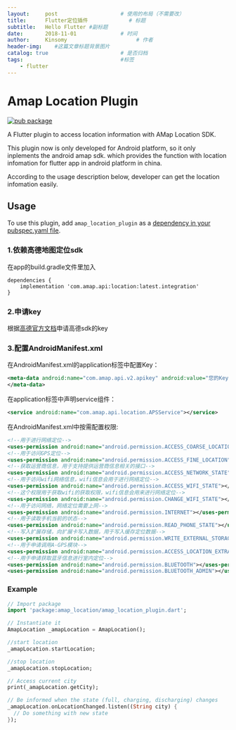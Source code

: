 ```yaml
---
layout:     post                    # 使用的布局（不需要改）
title:      Flutter定位插件             # 标题 
subtitle:   Hello Flutter #副标题
date:       2018-11-01              # 时间
author:     Kinsomy                      # 作者
header-img:    #这篇文章标题背景图片
catalog: true                       # 是否归档
tags:                               #标签   
    - flutter     
---
```


# Amap Location Plugin

[![pub package](https://img.shields.io/badge/pub-0.2.0-orange.svg)](https://pub.dartlang.org/packages/amap_location_plugin)


A Flutter plugin to access location information with AMap Location SDK.

This plugin now is only developed for Android platform, so it only inplements the android amap sdk.
which provides the function with location infomation for flutter app in android platform in china.

According to the usage description below, developer can get the location infomation easily.

## Usage
To use this plugin, add `amap_location_plugin` as a [dependency in your pubspec.yaml file](https://flutter.io/platform-plugins/).

### 1.依赖高德地图定位sdk
在app的build.gradle文件里加入

``` 
dependencies {
    implementation 'com.amap.api:location:latest.integration'
}
```

### 2.申请key
根据[高德官方文档](https://lbs.amap.com/api/android-location-sdk/guide/create-project/get-key)申请高德sdk的key

### 3.配置AndroidManifest.xml
在AndroidManifest.xml的application标签中配置Key：

```xml
<meta-data android:name="com.amap.api.v2.apikey" android:value="您的Key">
</meta-data>
```

在application标签中声明service组件：

```xml
<service android:name="com.amap.api.location.APSService"></service>
```
在AndroidManifest.xml中按需配置权限:

```xml
<!--用于进行网络定位-->
<uses-permission android:name="android.permission.ACCESS_COARSE_LOCATION"></uses-permission>
<!--用于访问GPS定位-->
<uses-permission android:name="android.permission.ACCESS_FINE_LOCATION"></uses-permission>
<!--获取运营商信息，用于支持提供运营商信息相关的接口-->
<uses-permission android:name="android.permission.ACCESS_NETWORK_STATE"></uses-permission>
<!--用于访问wifi网络信息，wifi信息会用于进行网络定位-->
<uses-permission android:name="android.permission.ACCESS_WIFI_STATE"></uses-permission>
<!--这个权限用于获取wifi的获取权限，wifi信息会用来进行网络定位-->
<uses-permission android:name="android.permission.CHANGE_WIFI_STATE"></uses-permission>
<!--用于访问网络，网络定位需要上网-->
<uses-permission android:name="android.permission.INTERNET"></uses-permission>
<!--用于读取手机当前的状态-->
<uses-permission android:name="android.permission.READ_PHONE_STATE"></uses-permission>
<!--写入扩展存储，向扩展卡写入数据，用于写入缓存定位数据-->
<uses-permission android:name="android.permission.WRITE_EXTERNAL_STORAGE"></uses-permission>
<!--用于申请调用A-GPS模块-->
<uses-permission android:name="android.permission.ACCESS_LOCATION_EXTRA_COMMANDS"></uses-permission>
<!--用于申请获取蓝牙信息进行室内定位-->
<uses-permission android:name="android.permission.BLUETOOTH"></uses-permission>
<uses-permission android:name="android.permission.BLUETOOTH_ADMIN"></uses-permission>
```

### Example

``` dart
// Import package
import 'package:amap_location/amap_location_plugin.dart';

// Instantiate it
AmapLocation _amapLocation = AmapLocation();

//start location
_amapLocation.startLocation;

//stop location
_amapLocation.stopLocation;

// Access current city
print(_amapLocation.getCity);

// Be informed when the state (full, charging, discharging) changes
_amapLocation.onLocationChanged.listen((String city) {
  // Do something with new state
});
```

